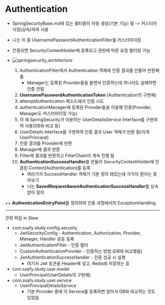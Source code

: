 # Authentication

* SpringSecurityBase.md에 있는 필터들이 자동 생성(기본 기능) 됨 -> 커스터마이징(상속)하여 사용
* 나는 이 중 UsernamePasswordAuthenticationFilter를 커스터마이징
* 인증되면 SecurityContextHolder에 등록되고 권한에 따른 요청 필터링 가능
* ![springsecurity_architecture](https://user-images.githubusercontent.com/38209225/96408521-a581d400-121e-11eb-86ff-c28e0ea1b5dc.png)

  1. AuthenticationFilter에서 Authentication 객체에 인증 결과를 만들어 반환해줌
     * Manager는 등록된 Provider들을 돌면서 인증하는데 하나라도 실패하면 인증 안됨
  2. **UsernamePasswordAuthenticationToken** (Authentication의 구현체)
  3. attemptAuthentication 메소드에서 인증 시도
  4. authenticationManager에 등록된 Provider들을 이용해 인증(Provider, Manager도 커스터마이징 가능)
  5. 이 때 SpringSecurity가 이용하는 UserDetailsService Interface를 구현하여 사용(DB와 비교 등)
  6. UserDetails Interface를 구현하여 인증 결과 User 객체가 반환 됨(이게 UserPrincipal)
  7. 인증 결과를 Provider에 반환
  8. Manager에 결과 반환
  9. Filter에 결과를 반환하고 FilterChain이 계속 진행 됨
  10. **AuthenticationSuccessHandler**를 만들어 SecurityContextHolder에 인증된 Context(Authentication)를 등록
      * 여러가지 SuccessHandler 객체가 기본 정의 돼있는데 각각이 뭔지는 찾아보기
      * 나는 **SavedRequestAwareAuthenticationSuccessHandler**를 상속받아 정의



++ **AuthenticationEntryPoint**를 정의하여 인증 과정에서의 ExceptionHandling



---

관련 파일 in Stew

* com.ssafy.study.config.security
  * JwtSecurityConfig - Authentication, Authorization, Provider, Manager, Handler 등등 등록
  * JwtAuthenticationFilter - 인증 필터
  * CustomAuthenticationProvider - 인증하는 방법 (DB와 비교했음)
  * JwtAuthenticationSuccessHandler - 인증 성공 시 실행
    * 여기서 Jwt 토큰을 Header에 넣고, Redis에 저장하는 등
* com.ssafy.study.user.model
  * UserPrincipal(UserDetails의 구현체)
* com.ssafy.study.user.service
  * UserPrincipalDetailsService
    * 기본 Provider 중에 이 Service를 등록하면 알아서 DB와 비교하는 것도 있었음